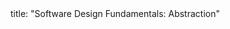 <frontmatter>
title: "Software Design Fundamentals: Abstraction"
</frontmatter>

<include src="navbar.md" boilerplate />

<include src="container-inPage-asFlat.md" boilerplate />